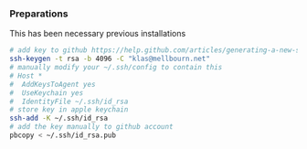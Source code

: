 ### Preparations

This has been necessary previous installations

```bash
# add key to github https://help.github.com/articles/generating-a-new-ssh-key-and-adding-it-to-the-ssh-agent/:
ssh-keygen -t rsa -b 4096 -C "klas@mellbourn.net"
# manually modify your ~/.ssh/config to contain this
# Host *
#  AddKeysToAgent yes
#  UseKeychain yes
#  IdentityFile ~/.ssh/id_rsa
# store key in apple keychain
ssh-add -K ~/.ssh/id_rsa
# add the key manually to github account
pbcopy < ~/.ssh/id_rsa.pub
```